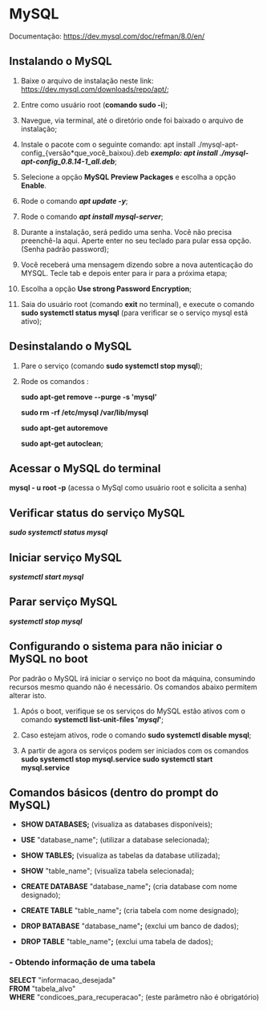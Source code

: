 # MySQL

Documentação: <https://dev.mysql.com/doc/refman/8.0/en/>

## Instalando o MySQL

1. Baixe o arquivo de instalação neste link: <https://dev.mysql.com/downloads/repo/apt/>;

2. Entre como usuário root (**comando sudo -i**);

3. Navegue, via terminal, até o diretório onde foi baixado o arquivo de instalação;

4. Instale o pacote com o seguinte comando:
   apt install ./mysql-apt-config\_{versão\*que_você_baixou}.deb
   **_exemplo: apt install ./mysql-apt-config_0.8.14-1_all.deb_**;

5. Selecione a opção **MySQL Preview Packages** e escolha a opção **Enable**.

6. Rode o comando **_apt update -y_**;

7. Rode o comando **_apt install mysql-server_**;

8. Durante a instalação, será pedido uma senha. Você não precisa preenchê-la aqui. Aperte enter no seu teclado para pular essa opção. (Senha padrão password);

9. Você receberá uma mensagem dizendo sobre a nova autenticação do MYSQL. Tecle tab e depois enter para ir para a próxima etapa;

10. Escolha a opção **Use strong Password Encryption**;

11. Saia do usuário root (comando **exit** no terminal), e execute o comando **sudo systemctl status mysql** (para verificar se o serviço mysql está ativo);

## Desinstalando o MySQL

1. Pare o serviço (comando **sudo systemctl stop mysql**);

2. Rode os comandos :

   **sudo apt-get remove --purge -s 'mysql'**

   **sudo rm -rf /etc/mysql /var/lib/mysql**

   **sudo apt-get autoremove**

   **sudo apt-get autoclean**;

## Acessar o MySQL do terminal

**mysql - u root -p** (acessa o MySql como usuário root e solicita a senha)

## Verificar status do serviço MySQL

**_sudo systemctl status mysql_**

## Iniciar serviço MySQL

**_systemctl start mysql_**

## Parar serviço MySQL

**_systemctl stop mysql_**

## Configurando o sistema para não iniciar o MySQL no boot

Por padrão o MySQL irá iniciar o serviço no boot da máquina, consumindo recursos mesmo quando não é necessário. Os comandos abaixo permitem alterar isto.

1. Após o boot, verifique se os serviços do MySQL estão ativos com o comando **systemctl list-unit-files '_mysql_'**;

2. Caso estejam ativos, rode o comando **sudo systemctl disable mysql**;

3. A partir de agora os serviços podem ser iniciados com os comandos
   **sudo systemctl stop mysql.service
   sudo systemctl start mysql.service**

## Comandos básicos (dentro do prompt do MySQL)

- **SHOW DATABASES;** (visualiza as databases disponíveis);

- **USE** "database_name"; (utilizar a database selecionada);

- **SHOW TABLES;** (visualiza as tabelas da database utilizada);

- **SHOW** "table_name"; (visualiza tabela selecionada);

- **CREATE DATABASE** "database_name"**;** (cria database com nome designado);

- **CREATE TABLE** "table_name"**;** (cria tabela com nome designado);

- **DROP BATABASE** "database_name"**;** (exclui um banco de dados);

- **DROP TABLE** "table_name"**;** (exclui uma tabela de dados);

### - Obtendo informação de uma tabela

**SELECT** "informacao_desejada" <br>
**FROM** "tabela_alvo" <br>
**WHERE** "condicoes_para_recuperacao"; (este parâmetro não é obrigatório)
